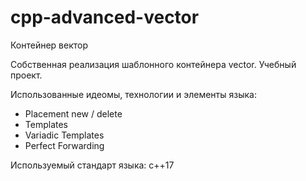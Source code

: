 # cpp-advanced-vector
Контейнер вектор

Собственная реализация шаблонного контейнера vector. Учебный проект.

Использованные идеомы, технологии и элементы языка:
* Placement new / delete
* Templates
* Variadic Templates
* Perfect Forwarding

Используемый стандарт языка: с++17
